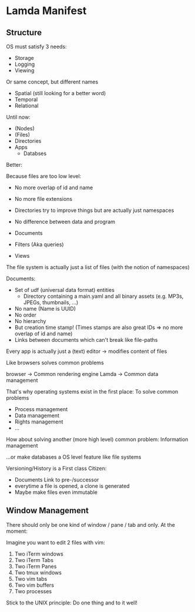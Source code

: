 # Lamda Manifest

## Structure

OS must satisfy 3 needs:

- Storage
- Logging
- Viewing

Or same concept, but different names

- Spatial (still looking for a better word)
- Temporal
- Relational


Until now:

- (Nodes)
- (Files)
- Directories
- Apps
  - Databses


Better:


Because files are too low level:

- No more overlap of id and name
- No more file extensions
- Directories try to improve things but are actually just namespaces
- No difference between data and program

- Documents
- Filters (Aka queries)
- Views

The file system is actually just a list of files (with the notion of namespaces)

Documents:
- Set of udf (universal data format) entities
  - Directory containing a main.yaml and all binary assets (e.g. MP3s, JPEGs, thumbnails, ...)
- No name (Name is UUID)
- No order
- No hierarchy
- But creation time stamp! (Times stamps are also great IDs => no more overlap of id and name)
- Links between documents which can't break like file-paths


Every app is actually just a (text) editor -> modifies content of files


Like browsers solves common problems

browser -> Common rendering engine
Lamda -> Common data management

That's why operating systems exist in the first place: To solve common problems

- Process management
- Data management
- Rights management
- ...

How about solving another (more high level) common problem: Information management

...or make databases a OS level feature like file systems


Versioning/History is a First class Citizen:

- Documents Link to pre-/successor
- everytime a file is opened, a clone is generated
- Maybe make files even immutable


## Window Management

There should only be one kind of window / pane / tab and only.
At the moment:

Imagine you want to edit 2 files with vim:

1. Two iTerm windows
1. Two iTerm Tabs
1. Two iTerm Panes
1. Two tmux windows
1. Two vim tabs
1. Two vim buffers
1. Two processes

Stick to the UNIX principle: Do one thing and to it well!
